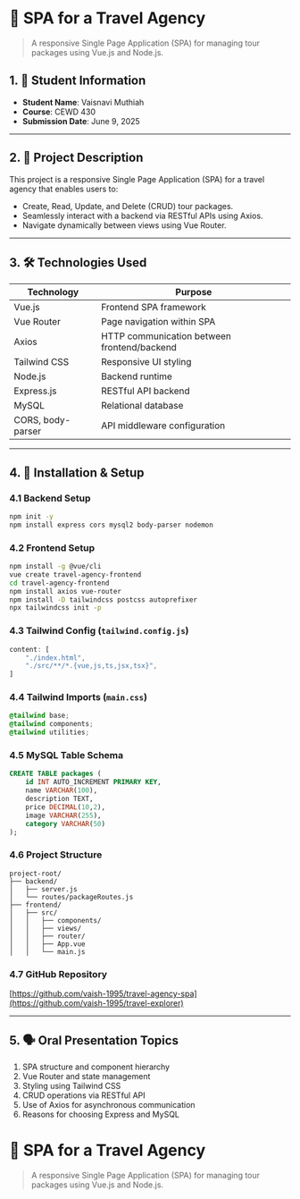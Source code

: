 # 🧳 SPA for a Travel Agency

> A responsive Single Page Application (SPA) for managing tour packages using Vue.js and Node.js.

## 1. 📌 Student Information
- **Student Name**: Vaisnavi Muthiah  
- **Course**: CEWD 430  
- **Submission Date**: June 9, 2025  

---

## 2. 📖 Project Description

This project is a responsive Single Page Application (SPA) for a travel agency that enables users to:

- Create, Read, Update, and Delete (CRUD) tour packages.
- Seamlessly interact with a backend via RESTful APIs using Axios.
- Navigate dynamically between views using Vue Router.

---

## 3. 🛠️ Technologies Used

| Technology    | Purpose                                  |
|---------------|-------------------------------------------|
| Vue.js        | Frontend SPA framework                    |
| Vue Router    | Page navigation within SPA                |
| Axios         | HTTP communication between frontend/backend |
| Tailwind CSS  | Responsive UI styling                     |
| Node.js       | Backend runtime                           |
| Express.js    | RESTful API backend                       |
| MySQL         | Relational database                       |
| CORS, body-parser | API middleware configuration         |

---

## 4. 🚀 Installation & Setup

### 4.1 Backend Setup

```bash
npm init -y
npm install express cors mysql2 body-parser nodemon
```

### 4.2 Frontend Setup

```bash
npm install -g @vue/cli
vue create travel-agency-frontend
cd travel-agency-frontend
npm install axios vue-router
npm install -D tailwindcss postcss autoprefixer
npx tailwindcss init -p
```

### 4.3 Tailwind Config (`tailwind.config.js`)

```js
content: [
    "./index.html",
    "./src/**/*.{vue,js,ts,jsx,tsx}",
]
```

### 4.4 Tailwind Imports (`main.css`)

```css
@tailwind base;
@tailwind components;
@tailwind utilities;
```

### 4.5 MySQL Table Schema

```sql
CREATE TABLE packages (
    id INT AUTO_INCREMENT PRIMARY KEY,
    name VARCHAR(100),
    description TEXT,
    price DECIMAL(10,2),
    image VARCHAR(255),
    category VARCHAR(50)
);
```

### 4.6 Project Structure

```
project-root/
├── backend/
│   ├── server.js
│   └── routes/packageRoutes.js
├── frontend/
│   ├── src/
│   │   ├── components/
│   │   ├── views/
│   │   ├── router/
│   │   ├── App.vue
│   │   └── main.js
```

### 4.7 GitHub Repository

[https://github.com/vaish-1995/travel-agency-spa](https://github.com/vaish-1995/travel-explorer)

---

## 5. 🗣️ Oral Presentation Topics

1. SPA structure and component hierarchy
2. Vue Router and state management
3. Styling using Tailwind CSS
4. CRUD operations via RESTful API
5. Use of Axios for asynchronous communication
6. Reasons for choosing Express and MySQL
# 🧳 SPA for a Travel Agency

> A responsive Single Page Application (SPA) for managing tour packages using Vue.js and Node.js.

